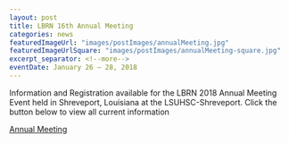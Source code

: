```yaml
---
layout: post
title: LBRN 16th Annual Meeting
categories: news
featuredImageUrl: "images/postImages/annualMeeting.jpg"
featuredImageUrlSquare: "images/postImages/annualMeeting-square.jpg"
excerpt_separator: <!--more-->
eventDate: January 26 — 28, 2018
---
```

<p>Information and Registration available for the LBRN 2018 Annual Meeting Event held in Shreveport, Louisiana at the LSUHSC-Shreveport.<!--more--> Click the button below to view all current information </p>
  <a class="button" href="{{ "/annual-meetings.html" | relative_url }}">Annual Meeting</a>
